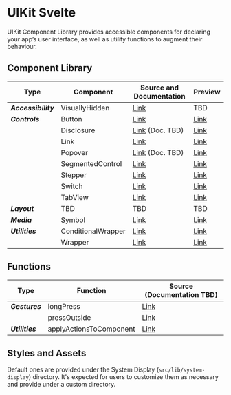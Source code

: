 # UIKit Svelte

UIKit Component Library provides accessible components for declaring your app’s user interface, as well as utility functions to augment their behaviour.

<!-- TEMPORARY -->
## Component Library

| Type                | Component          | Source and Documentation                                  | Preview                                                                         |
| ------------------- | ------------------ | --------------------------------------------------------- | ------------------------------------------------------------------------------- |
| ***Accessibility*** | VisuallyHidden     | [Link](src/lib/components/accessibility/VisuallyHidden)   | TBD                                                                             |
| ***Controls***      | Button             | [Link](src/lib/components/controls/Button)                | [Link](https://stuymedova-uikit-svelte.vercel.app/controls/button)              |
|                     | Disclosure         | [Link](src/lib/components/controls/Disclosure) (Doc. TBD) | [Link](https://stuymedova-uikit-svelte.vercel.app/controls/disclosure)          |
|                     | Link               | [Link](src/lib/components/controls/Link)                  | [Link](https://stuymedova-uikit-svelte.vercel.app/controls/link)                |
|                     | Popover            | [Link](src/lib/components/controls/Popover) (Doc. TBD)    | [Link](https://stuymedova-uikit-svelte.vercel.app/controls/popover)             |
|                     | SegmentedControl   | [Link](src/lib/components/controls/SegmentedControl)      | [Link](https://stuymedova-uikit-svelte.vercel.app/controls/segmented-control)   |
|                     | Stepper            | [Link](src/lib/components/controls/Stepper)               | [Link](https://stuymedova-uikit-svelte.vercel.app/controls/stepper)             |
|                     | Switch             | [Link](src/lib/components/controls/Switch)                | [Link](https://stuymedova-uikit-svelte.vercel.app/controls/switch)              |
|                     | TabView            | [Link](src/lib/components/controls/TabView)               | [Link](https://stuymedova-uikit-svelte.vercel.app/controls/tab-view)            |
| ***Layout***        | TBD                | TBD                                                       | TBD                                                                             |
| ***Media***         | Symbol             | [Link](src/lib/components/media/Symbol)                   | [Link](https://stuymedova-uikit-svelte.vercel.app/controls/symbol)              |
| ***Utilities***     | ConditionalWrapper | [Link](src/lib/components/utilities/ConditionalWrapper)   | [Link](https://stuymedova-uikit-svelte.vercel.app/controls/conditional-wrapper) |
|                     | Wrapper            | [Link](src/lib/components/utilities/Wrapper)              | [Link](https://stuymedova-uikit-svelte.vercel.app/controls/wrapper)             |

## Functions

| Type            | Function                | Source (Documentation TBD)                                  |
| --------------- | ----------------------- | ----------------------------------------------------------- |
| ***Gestures***  | longPress               | [Link](src/lib/functions/gestures/longPress)                |
|                 | pressOutside            | [Link](src/lib/functions/gestures/pressOutside)             |
| ***Utilities*** | applyActionsToComponent | [Link](src/lib/functions/utilities/applyActionsToComponent) |

## Styles and Assets

Default ones are provided under the System Display (`src/lib/system-display`) directory. It's expected for users to customize them as necessary and provide under a custom directory.
<!-- END TEMPORARY -->


<!-- UIKit Component Library provides views, controls, and layout structures for declaring your app’s user interface, as well as utility functions to augment their behaviour. It comes with fully customizable styles, a built-in accessibility support, and conforms to [standards]. This makes UIKit great tool to integrate with your software product.

Additional material, which includes a high-level view of concepts that went into developing this library, as well additional guides and resources, such as one on accessibility, will be released shortly. -->

<!-- Description (option to skip to the Installation and Usage segment)

**Design**

Description, link to Figma

**Development**

Optimized for usability.

Description

## Component Library

List of components, with descriptions and links to each component's README.

## Customizing behaviour & appearance

Allows to customize and extend behaviour and appearance of components. How to do it?

## Extending the library

Extend the library with a component that fits your application best. / Compose custom components by combining built-in components with the custom ones you create, or by making them entirely on your own. 

[This template/these instructions] provide(-s) a starting point for creating your component.

- …
- Adjust appearance characteristics
- Respond to user interactions
- Add accessibility features (Consult https://www.w3.org/TR/wai-aria-practices/ for best practices. The World Wide Web Consortium (W3C) is the main international standards organization for the World Wide Web.)

## Installation and Usage

**Installation**

To add a component to a Svelte/SvelteKit project, run:

```shell
npm install uikit-svelte
```

**Usage**

Import stylesheet (or use your own)
Import components

Use according to the each components' corresponding instructions.

For usage instructions refer each component's corresponding guide:

Button
...

-->